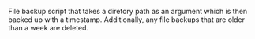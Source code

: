 File backup script that takes a diretory path as an argument which is then backed up with a timestamp. Additionally, any file backups that are older than a week are deleted.
